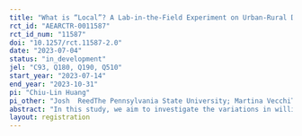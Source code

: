 ```yaml
---
title: "What is “Local”? A Lab-in-the-Field Experiment on Urban-Rural Differences in Willingness to Pay for Different Definitions of Local Food"
rct_id: "AEARCTR-0011587"
rct_id_num: "11587"
doi: "10.1257/rct.11587-2.0"
date: "2023-07-04"
status: "in_development"
jel: "C93, Q180, Q190, Q510"
start_year: "2023-07-14"
end_year: "2023-10-31"
pi: "Chiu-Lin Huang"
pi_other: "Josh  ReedThe Pennsylvania State University; Martina VecchiThe Pennsylvania State University; Yizao LiuThe Pennsylvania State University; Edward  JaenickeThe Pennsylvania State University"
abstract: "In this study, we aim to investigate the variations in willingness to pay for local and non-local potato chips among supermarket shoppers across different urban-rural landscapes, and the influence of different definitions of "local" on their purchasing decisions. We will conduct a lab-in-the-field experiment in Pennsylvania, focusing on supermarket shoppers in parking lots outside supermarkets situated in urban and rural areas. This approach will allow us to target supermarket shoppers and capture a diverse range of participants from various urban-rural landscapes."
layout: registration
---
```


